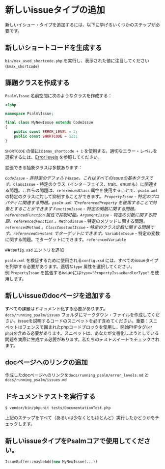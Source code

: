 # 新しいissueタイプの追加

新しいイシュー・タイプを追加するには、以下に挙げるいくつかのステップが必要です。

## 新しいショートコードを生成する

`bin/max_used_shortcode.php` を実行し、表示された値に注目してください (`$max_shortcode`)

## 課題クラスを作成する

`Psalm\Issue` 名前空間に次のようなクラスを作成する：

```php
<?php

namespace Psalm\Issue;

final class MyNewIssue extends CodeIssue 
{
    public const ERROR_LEVEL = 2;
    public const SHORTCODE = 123;
}
```

`SHORTCODE` の値には`$max_shortcode + 1` を使用する。適切なエラー・レベルを選択するには、[Error levels](../running_psalm/error_levels.md) を参照してください。

拡張できる抽象クラスは多数あります：

*`CodeIssue` - 非特定のデフォルトissue。これはすべてのissueの基本クラスです。*`ClassIssue` - 特定のクラス（インターフェイス、trait、enumも）に関連する問題。これらの問題は、`referencedClass` 属性を使用することで、`psalm.xml` の特定のクラスに対して抑制することができます。 *`PropertyIssue` - 特定のプロパティに関連する問題。`psalm.xml` で`referencedProperty` を使用することで対象とすることができます *`FunctionIssue` - 特定の関数に関する問題。`referencedFunction` 属性で抑制可能。*`ArgumentIssue` - 特定の引数に関する問題。`referencedFunction` 。*`MethodIssue` - 特定のメソッドに関する問題。`referencedMethod` 。*`ClassConstantIssue` - 特定のクラス定数に関する問題です。`referencedConstant` でターゲットにできます。*`VariableIssue` - 特定の変数に関する問題。でターゲットにできます。`referencedVariable`

##`config.xsd` エントリを追加

`psalm.xml` を検証するために使用される`config.xsd` には、すべてのissueタイプを列挙する必要があります。適切な`type` 属性を選択してください。例:`PropertyIssue` を拡張するissueには`type="PropertyIssueHandlerType"` を使用します。

## 新しいissueのdocページを追加する

すべての課題はドキュメント化する必要があります。`docs/running_psalm/issues` フォルダにマークダウン・ファイルを作成してください。issueを説明するコードのスニペットを必ず含めてください。重要：スニペットはフェンスで囲まれたphpコードブロックを使用し、開始PHPタグ(`<?php`)を含める必要があります。スニペットは、あなたが文書化しようとしている問題を実際に生成する必要があります。私たちのテストスイートでチェックされます。

## docページへのリンクの追加

作成したdocページへのリンクを`docs/running_psalm/error_levels.md` と`docs/running_psalm/issues.md`

## ドキュメントテストを実行する

```
$ vendor/bin/phpunit tests/DocumentationTest.php
```

上記のステップをすべて（あるいは少なくともほとんど）実行したかどうかをチェックします。

## 新しいissueタイプをPsalmコアで使用してください。

```php
IssueBuffer::maybeAdd(new MyNewIssue(...))
```
